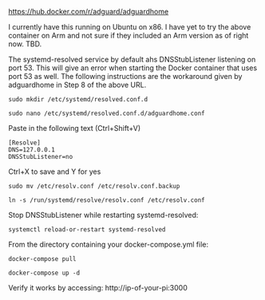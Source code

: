 https://hub.docker.com/r/adguard/adguardhome


I currently have this running on Ubuntu on x86. I have yet to try the above container on Arm and not sure if they included an Arm version as of right now. TBD.

The systemd-resolved service by default ahs DNSStubListener 
listening on port 53. This will give an error when starting 
the Docker container that uses port 53 as well. The 
following instructions are the workaround given by adguardhome in
Step 8 of the above URL.

```
sudo mkdir /etc/systemd/resolved.conf.d
```
```
sudo nano /etc/systemd/resolved.conf.d/adguardhome.conf
```
Paste in the following text (Ctrl+Shift+V)
```
[Resolve]
DNS=127.0.0.1
DNSStubListener=no
```
Ctrl+X to save and Y for yes
```
sudo mv /etc/resolv.conf /etc/resolv.conf.backup
```
```
ln -s /run/systemd/resolve/resolv.conf /etc/resolv.conf
```
Stop DNSStubListener while restarting systemd-resolved:
```
systemctl reload-or-restart systemd-resolved
```

From the directory containing your docker-compose.yml file:
```
docker-compose pull
```
```
docker-compose up -d
```

Verify it works by accessing:
http://ip-of-your-pi:3000